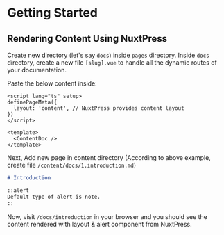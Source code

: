 # Getting Started

## Rendering Content Using NuxtPress

Create new directory (let's say `docs`) inside `pages` directory. Inside `docs` directory, create a new file `[slug].vue` to handle all the dynamic routes of your documentation.

Paste the below content inside:

```vue
<script lang="ts" setup>
definePageMeta({
  layout: 'content', // NuxtPress provides content layout
})
</script>

<template>
  <ContentDoc />
</template>
```

Next, Add new page in content directory (According to above example, create file `/content/docs/1.introduction.md`)

```md
# Introduction

::alert
Default type of alert is note.
::
```

Now, visit `/docs/introduction` in your browser and you should see the content rendered with layout & alert component from NuxtPress.
